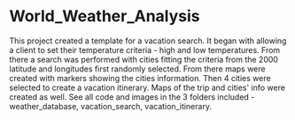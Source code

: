 # World_Weather_Analysis
This project created a template for a vacation search.  It began with allowing a client to set their temperature criteria - high and low temperatures.  From there a search was performed with cities fitting the criteria from the 2000 latitude and longitudes first randomly selected.  From there maps were created with markers showing the cities information.  Then 4 cities were selected to create a vacation itinerary.  Maps of the trip and cities' info were created as well.  See all code and images in the 3 folders included - weather_database, vacation_search, vacation_itinerary.
